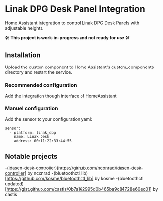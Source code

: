 # Linak DPG Desk Panel Integration
Home Assistant integration to control Linak DPG Desk Panels with adjustable heights.

🛠️ **This project is work-in-progress and not ready for use** 🛠️

## Installation
Upload the custom component to Home Assistant's custom_components directory and restart the service.

### Recommended configuration
Add the integration though interface of HomeAssistant

### Manuel configuration
Add the sensor to your configuration.yaml:
```
sensor:
  - platform: linak_dpg
    name: Linak Desk
    address: 00:11:22:33:44:55
```

## Notable projects
-(idasen-desk-controller)[https://github.com/nconrad/idasen-desk-controller] by nconrad
-(bluetoothctl_lib)[https://github.com/kosme/bluetoothctl_lib] by kosme
-(bluetoothctl updated)[https://gist.github.com/castis/0b7a162995d0b465ba9c84728e60ec01] by castis